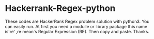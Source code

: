 # Hackerrank-Regex-python
These codes are HackerRank Regex problem solution with python3.
You can easily run.
At first you need a modulle or library package this name is're' ,re mean's Regular Expression (RE).
Then copy and paste.
Thanks.
